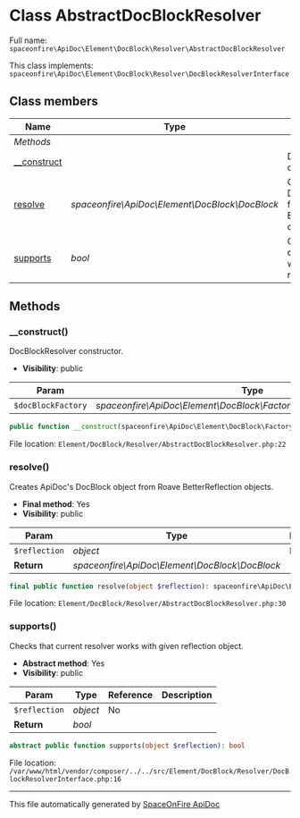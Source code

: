 # Class AbstractDocBlockResolver

Full name: `spaceonfire\ApiDoc\Element\DocBlock\Resolver\AbstractDocBlockResolver`

This class implements: `spaceonfire\ApiDoc\Element\DocBlock\Resolver\DocBlockResolverInterface`

## Class members

| Name                                                                                              | Type                                           | Summary                                                               | Additional                                              |
| ------------------------------------------------------------------------------------------------- | ---------------------------------------------- | --------------------------------------------------------------------- | ------------------------------------------------------- |
| _Methods_                                                                                         |                                                |                                                                       |                                                         |
| [\_\_construct](#spaceonfire_apidoc_element_docblock_resolver_abstractdocblockresolver_construct) |                                                | DocBlockResolver constructor.                                         | [📢](# "Visibility: public")                            |
| [resolve](#spaceonfire_apidoc_element_docblock_resolver_abstractdocblockresolver_resolve)         | _spaceonfire\ApiDoc\Element\DocBlock\DocBlock_ | Creates ApiDoc's DocBlock object from Roave BetterReflection objects. | [📌](# "Final element") [📢](# "Visibility: public")    |
| [supports](#spaceonfire_apidoc_element_docblock_resolver_docblockresolverinterface_supports)      | _bool_                                         | Checks that current resolver works with given reflection object.      | [🇦](# "Abstract element") [📢](# "Visibility: public") |

## Methods

<a name="spaceonfire_apidoc_element_docblock_resolver_abstractdocblockresolver_construct"></a>

### \_\_construct()

DocBlockResolver constructor.

-   **Visibility**: public

| Param              | Type                                                                   | Reference | Description |
| ------------------ | ---------------------------------------------------------------------- | --------- | ----------- |
| `$docBlockFactory` | _spaceonfire\ApiDoc\Element\DocBlock\Factory\DocBlockFactoryInterface_ | No        |             |

```php
public function __construct(spaceonfire\ApiDoc\Element\DocBlock\Factory\DocBlockFactoryInterface $docBlockFactory)
```

File location: `Element/DocBlock/Resolver/AbstractDocBlockResolver.php:22`

<a name="spaceonfire_apidoc_element_docblock_resolver_abstractdocblockresolver_resolve"></a>

### resolve()

Creates ApiDoc's DocBlock object from Roave BetterReflection objects.

-   **Final method**: Yes
-   **Visibility**: public

| Param         | Type                                           | Reference | Description |
| ------------- | ---------------------------------------------- | --------- | ----------- |
| `$reflection` | _object_                                       | No        |             |
| **Return**    | _spaceonfire\ApiDoc\Element\DocBlock\DocBlock_ |           |             |

```php
final public function resolve(object $reflection): spaceonfire\ApiDoc\Element\DocBlock\DocBlock
```

File location: `Element/DocBlock/Resolver/AbstractDocBlockResolver.php:30`

<a name="spaceonfire_apidoc_element_docblock_resolver_docblockresolverinterface_supports"></a>

### supports()

Checks that current resolver works with given reflection object.

-   **Abstract method**: Yes
-   **Visibility**: public

| Param         | Type     | Reference | Description |
| ------------- | -------- | --------- | ----------- |
| `$reflection` | _object_ | No        |             |
| **Return**    | _bool_   |           |             |

```php
abstract public function supports(object $reflection): bool
```

File location: `/var/www/html/vendor/composer/../../src/Element/DocBlock/Resolver/DocBlockResolverInterface.php:16`

---

This file automatically generated by [SpaceOnFire ApiDoc](https://github.com/spaceonfire/apidoc)
